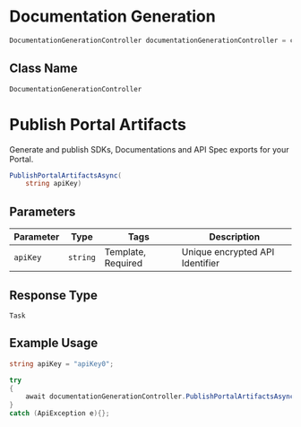 # Documentation Generation

```csharp
DocumentationGenerationController documentationGenerationController = client.DocumentationGenerationController;
```

## Class Name

`DocumentationGenerationController`


# Publish Portal Artifacts

Generate and publish SDKs, Documentations and API Spec exports for your Portal.

```csharp
PublishPortalArtifactsAsync(
    string apiKey)
```

## Parameters

| Parameter | Type | Tags | Description |
|  --- | --- | --- | --- |
| `apiKey` | `string` | Template, Required | Unique encrypted API Identifier |

## Response Type

`Task`

## Example Usage

```csharp
string apiKey = "apiKey0";

try
{
    await documentationGenerationController.PublishPortalArtifactsAsync(apiKey);
}
catch (ApiException e){};
```

